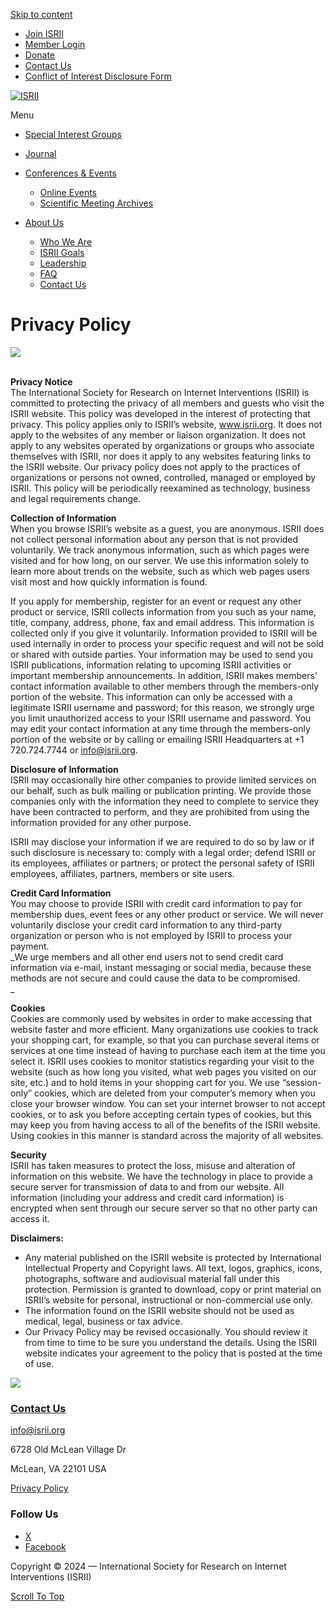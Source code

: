 [Skip to content](#fl-main-content)

* [Join ISRII](https://isrii.org/membership-join/)
* [Member Login](https://isrii.app.neoncrm.com/np/oauth/auth?response_type=code&client_id=y93CE8LvsbuHRm3c3Tmy9eAvTTWAN580OeA7qgiYhGjKVesN0LALE_P-JflhJokZ&redirect_uri=https%3A%2F%2Fisrii.org)
* [Donate](https://isrii.org/donate/)
* [Contact Us](https://isrii.org/contact-us/)
* [Conflict of Interest Disclosure Form](https://isrii.org/conflict-of-interest-disclosure-form/)

[![ISRII](http://isrii.org/content/uploads/2024/09/isrii-logo-sm1.png)](https://isrii.org/)

Menu

* [Special Interest Groups](https://isrii.org/isrii-sigs-draft/)
* [Journal](https://isrii.org/journal/)
* [Conferences & Events](https://isrii.org/events/)
    
    * [Online Events](https://isrii.org/events/)
    * [Scientific Meeting Archives](https://isrii.org/isrii-scientific-meeting-archives/)
* [About Us](https://isrii.org/)
    
    * [Who We Are](https://isrii.org/who-we-are/)
    * [ISRII Goals](https://isrii.org/aims-of-isrii/)
    * [Leadership](https://isrii.org/board-of-directors-2023/)
    * [FAQ](https://isrii.org/faq/)
    * [Contact Us](https://isrii.org/contact-us/)

[](#)

Privacy Policy
==============

![](/content/uploads/2019/10/ISRIISIDEBAR.png)

   
**Privacy Notice**  
The International Society for Research on Internet Interventions (ISRII) is committed to protecting the privacy of all members and guests who visit the ISRII website. This policy was developed in the interest of protecting that privacy. This policy applies only to ISRII’s website, www.isrii.org. It does not apply to the websites of any member or liaison organization. It does not apply to any websites operated by organizations or groups who associate themselves with ISRII, nor does it apply to any websites featuring links to the ISRII website. Our privacy policy does not apply to the practices of organizations or persons not owned, controlled, managed or employed by ISRII. This policy will be periodically reexamined as technology, business and legal requirements change. 

**Collection of Information**  
When you browse ISRII’s website as a guest, you are anonymous. ISRII does not collect personal information about any person that is not provided voluntarily. We track anonymous information, such as which pages were visited and for how long, on our server. We use this information solely to learn more about trends on the website, such as which web pages users visit most and how quickly information is found.

If you apply for membership, register for an event or request any other product or service, ISRII collects information from you such as your name, title, company, address, phone, fax and email address. This information is collected only if you give it voluntarily. Information provided to ISRII will be used internally in order to process your specific request and will not be sold or shared with outside parties. Your information may be used to send you ISRII publications, information relating to upcoming ISRII activities or important membership announcements. In addition, ISRII makes members’ contact information available to other members through the members-only portion of the website. This information can only be accessed with a legitimate ISRII username and password; for this reason, we strongly urge you limit unauthorized access to your ISRII username and password. You may edit your contact information at any time through the members-only portion of the website or by calling or emailing ISRII Headquarters at +1 720.724.7744 or info@isrii.org.

**Disclosure of Information**  
ISRII may occasionally hire other companies to provide limited services on our behalf, such as bulk mailing or publication printing. We provide those companies only with the information they need to complete to service they have been contracted to perform, and they are prohibited from using the information provided for any other purpose.

ISRII may disclose your information if we are required to do so by law or if such disclosure is necessary to: comply with a legal order; defend ISRII or its employees, affiliates or partners; or protect the personal safety of ISRII employees, affiliates, partners, members or site users.

**Credit Card Information**  
You may choose to provide ISRII with credit card information to pay for membership dues, event fees or any other product or service. We will never voluntarily disclose your credit card information to any third-party organization or person who is not employed by ISRII to process your payment.  
_We urge members and all other end users not to send credit card information via e-mail, instant messaging or social media, because these methods are not secure and could cause the data to be compromised.  
_

**Cookies**  
Cookies are commonly used by websites in order to make accessing that website faster and more efficient. Many organizations use cookies to track your shopping cart, for example, so that you can purchase several items or services at one time instead of having to purchase each item at the time you select it. ISRII uses cookies to monitor statistics regarding your visit to the website (such as how long you visited, what web pages you visited on our site, etc.) and to hold items in your shopping cart for you. We use “session-only” cookies, which are deleted from your computer’s memory when you close your browser window. You can set your internet browser to not accept cookies, or to ask you before accepting certain types of cookies, but this may keep you from having access to all of the benefits of the ISRII website. Using cookies in this manner is standard across the majority of all websites.

**Security**  
ISRII has taken measures to protect the loss, misuse and alteration of information on this website. We have the technology in place to provide a secure server for transmission of data to and from our website. All information (including your address and credit card information) is encrypted when sent through our secure server so that no other party can access it.

**Disclaimers:**

* Any material published on the ISRII website is protected by International Intellectual Property and Copyright laws. All text, logos, graphics, icons, photographs, software and audiovisual material fall under this protection. Permission is granted to download, copy or print material on ISRII’s website for personal, instructional or non-commercial use only.
* The information found on the ISRII website should not be used as medical, legal, business or tax advice.
* Our Privacy Policy may be revised occasionally. You should review it from time to time to be sure you understand the details. Using the ISRII website indicates your agreement to the policy that is posted at the time of use.

![](https://isrii.org/content/uploads/2024/09/ISRII-white-logo.png)

### [Contact Us](https://isrii.org/contact-us/)

[info@isrii.org](mailto:info@isrii.org)

6728 Old McLean Village Dr

McLean, VA 22101 USA

[Privacy Policy](https://isrii.org/privacy-policy)

### Follow Us

* [X](https://x.com/theisrii)
* [Facebook](https://www.facebook.com/TheISRII/)

Copyright © 2024 — International Society for Research on Internet Interventions (ISRII)

[Scroll To Top](#)